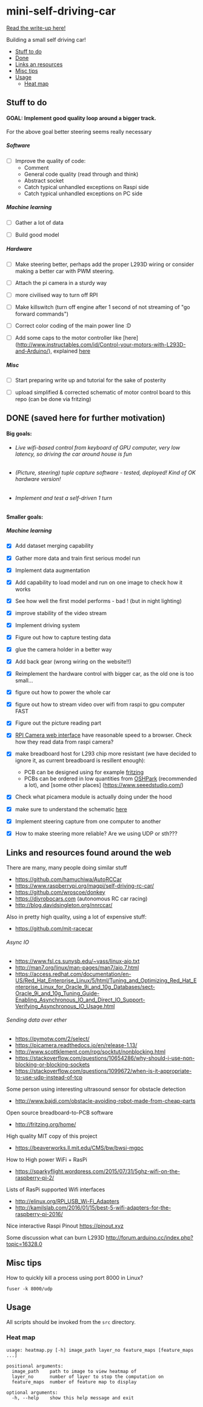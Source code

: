 # mini-self-driving-car

[Read the write-up here!](https://ghostfacekillah.github.io/car.html)

Building a small self driving car!

* [Stuff to do](stuff-to-do)
* [Done](done)
* [Links an resources](links-and-resources-found-around-the-web)
* [Misc tips](misc-tips)
* [Usage](usage)
  - [Heat map](heat-map)


## Stuff to do

#### GOAL: Implement good quality loop around a bigger track.

For the above goal better steering seems really necessary


##### Software
- [ ] Improve the quality of code:
   - Comment
   - General code quality (read through and think)
   - Abstract socket
   - Catch typical unhandled exceptions on Raspi side
   - Catch typical unhandled exceptions on PC side


##### Machine learning
- [ ] Gather a lot of data
- [ ] Build good model


##### Hardware
- [ ] Make steering better, perhaps add the proper L293D wiring or consider making a better car with PWM steering.

- [ ] Attach the pi camera in a sturdy way
- [ ] more civilised way to turn off RPI
- [ ] Make killswitch (turn off engine after 1 second of not streaming of "go forward commands")
- [ ] Correct color coding of the main power line :D
- [ ] Add some caps to the motor controller like [here] (http://www.instructables.com/id/Control-your-motors-with-L293D-and-Arduino/), explained [here](https://robotics.stackexchange.com/questions/267/why-are-capacitors-added-to-motors-in-parallel-what-is-their-purpose)


##### Misc
 - [ ] Start preparing write up and tutorial for the sake of posterity
 - [ ] upload simplified & corrected schematic of motor control board to this repo (can be done via fritzing)


## DONE (saved here for further motivation)

#### Big goals:
- ######  Live wifi-based control from keyboard of GPU computer, very low latency, so driving the car around house is fun
- ######  (Picture, steering) tuple capture software - tested, deployed! Kind of OK hardware version!
- ######  Implement and test a self-driven 1 turn

#### Smaller goals:


##### Machine learning
- [X] Add dataset merging capability
- [X] Gather more data and train first serious model run
- [X] Implement data augmentation
- [X] Add capability to load model and run on one image to check how it works
- [X] See how well the first model performs - bad ! (but in night lighting)


- [X] improve stability of the video stream
- [X] Implement driving system
- [X] Figure out how to capture testing data        
- [X] glue the camera holder in a better way
- [X] Add back gear (wrong wiring on the website!!)
- [X] Reimplement the hardware control with bigger car, as the old one is too small...
- [x] figure out how to power the whole car
- [X] figure out how to stream video over wifi from raspi to gpu computer FAST
- [X] Figure out the picture reading part
- [X] [RPI Camera web interface](http://elinux.org/RPi-Cam-Web-Interface) have reasonable speed to a browser.
           Check how they read data from raspi camera?
- [X] make breadboard host for L293 chip more resistant (we have decided to ignore it, as current breadboard is resillent enough):
    - PCB can be designed using for example [fritzing](fritzing.org)
    - PCBs can be ordered in low quantities from [OSHPark](https://oshpark.com/) (recommended a lot), and [some other places] (https://www.seeedstudio.com/)
- [X] Check what picamera module is actually doing under the hood
- [x] make sure to understand the schematic [here](https://business.tutsplus.com/tutorials/controlling-dc-motors-using-python-with-a-raspberry-pi--cms-20051)      
- [X] Implement steering capture from one computer to another
- [X] How to make steering more reliable? Are we using UDP or sth???
    

## Links and resources found around the web

There are many, many people doing similar stuff

- https://github.com/hamuchiwa/AutoRCCar
- https://www.raspberrypi.org/magpi/self-driving-rc-car/
- https://github.com/wroscoe/donkey
- https://diyrobocars.com (autonomous RC car racing)
- http://blog.davidsingleton.org/nnrccar/

Also in pretty high quality, using a lot of expensive stuff:
- https://github.com/mit-racecar

###### Async IO
- https://www.fsl.cs.sunysb.edu/~vass/linux-aio.txt
- http://man7.org/linux/man-pages/man7/aio.7.html
- https://access.redhat.com/documentation/en-US/Red_Hat_Enterprise_Linux/5/html/Tuning_and_Optimizing_Red_Hat_Enterprise_Linux_for_Oracle_9i_and_10g_Databases/sect-Oracle_9i_and_10g_Tuning_Guide-Enabling_Asynchronous_IO_and_Direct_IO_Support-Verifying_Asynchronous_IO_Usage.html


###### Sending data over ether

- https://pymotw.com/2/select/
- https://picamera.readthedocs.io/en/release-1.13/
- http://www.scottklement.com/rpg/socktut/nonblocking.html
- https://stackoverflow.com/questions/10654286/why-should-i-use-non-blocking-or-blocking-sockets
- https://stackoverflow.com/questions/1099672/when-is-it-appropriate-to-use-udp-instead-of-tcp

Some person using interesting ultrasound sensor for obstacle detection
- http://www.bajdi.com/obstacle-avoiding-robot-made-from-cheap-parts

Open source breadboard-to-PCB software
- http://fritzing.org/home/

High quality MIT copy of this project
- https://beaverworks.ll.mit.edu/CMS/bw/bwsi-mgpc

How to High power WiFi + RasPi
- https://sparkyflight.wordpress.com/2015/07/31/5ghz-wifi-on-the-raspberry-pi-2/

Lists of RasPi supported Wifi interfaces
- http://elinux.org/RPi_USB_Wi-Fi_Adapters
- http://kamilslab.com/2016/01/15/best-5-wifi-adapters-for-the-raspberry-pi-2016/

Nice interactive Raspi Pinout
https://pinout.xyz

Some discussion what can burn L293D
http://forum.arduino.cc/index.php?topic=16328.0


## Misc tips

How to quickly kill a process using port 8000 in Linux?

```
fuser -k 8000/udp
```

## Usage
All scripts should be invoked from the `src` directory.
### Heat map
```
usage: heatmap.py [-h] image_path layer_no feature_maps [feature_maps ...]

positional arguments:
  image_path    path to image to view heatmap of
  layer_no      number of layer to stop the computation on
  feature_maps  number of feature map to display

optional arguments:
  -h, --help    show this help message and exit
```
